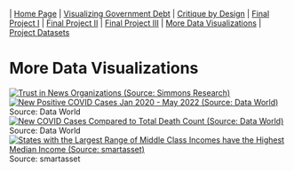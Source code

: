 | [Home Page](https://mcorliss7239.github.io/corliss-dataviz-portfolio/) | [Visualizing Government Debt](visualizing-government-debt) | [Critique by Design](critique-by-design) | [Final Project I](final-project-part-one) | [Final Project II](final-project-part-two) | [Final Project III](final-project-part-three) | [More Data Visualizations](More-Data-Visualizations) | [Project Datasets](Project-Data-Sets)

# More Data Visualizations

<div class='tableauPlaceholder' id='viz1757427459202' style='position: relative'><noscript><a href='#'><img alt='Trust in News Organizations (Source: Simmons Research) ' src='https:&#47;&#47;public.tableau.com&#47;static&#47;images&#47;Tr&#47;TrustinNewsOrganizationsSourceSimmonsResearch_17574273991590&#47;BarChart&#47;1_rss.png' style='border: none' /></a></noscript><object class='tableauViz'  style='display:none;'><param name='host_url' value='https%3A%2F%2Fpublic.tableau.com%2F' /> <param name='embed_code_version' value='3' /> <param name='site_root' value='' /><param name='name' value='TrustinNewsOrganizationsSourceSimmonsResearch_17574273991590&#47;BarChart' /><param name='tabs' value='no' /><param name='toolbar' value='yes' /><param name='static_image' value='https:&#47;&#47;public.tableau.com&#47;static&#47;images&#47;Tr&#47;TrustinNewsOrganizationsSourceSimmonsResearch_17574273991590&#47;BarChart&#47;1.png' /> <param name='animate_transition' value='yes' /><param name='display_static_image' value='yes' /><param name='display_spinner' value='yes' /><param name='display_overlay' value='yes' /><param name='display_count' value='yes' /><param name='language' value='en-US' /><param name='filter' value='publish=yes' /></object></div>                
<script type='text/javascript'>                    
  var divElement = document.getElementById('viz1757427459202');                    
  var vizElement = divElement.getElementsByTagName('object')[0];                    
  vizElement.style.width='100%';vizElement.style.height=(divElement.offsetWidth*0.75)+'px';                    
  var scriptElement = document.createElement('script');
  scriptElement.src = 'https://public.tableau.com/javascripts/api/viz_v1.js';                    
  vizElement.parentNode.insertBefore(scriptElement, vizElement);                
</script>

<div class='tableauPlaceholder' id='viz1759854718436' style='position: relative'><noscript><a href='#'><img alt='New Positive COVID Cases Jan 2020 - May 2022 (Source: Data World)' src='https:&#47;&#47;public.tableau.com&#47;static&#47;images&#47;CO&#47;COVIDDemo_17598545879620&#47;AreaChart&#47;1_rss.png' style='border: none' /></a></noscript><object class='tableauViz'  style='display:none;'><param name='host_url' value='https%3A%2F%2Fpublic.tableau.com%2F' /> <param name='embed_code_version' value='3' /> <param name='site_root' value='' /><param name='name' value='COVIDDemo_17598545879620&#47;AreaChart' /><param name='tabs' value='no' /><param name='toolbar' value='yes' /><param name='static_image' value='https:&#47;&#47;public.tableau.com&#47;static&#47;images&#47;CO&#47;COVIDDemo_17598545879620&#47;AreaChart&#47;1.png' /> <param name='animate_transition' value='yes' /><param name='display_static_image' value='yes' /><param name='display_spinner' value='yes' /><param name='display_overlay' value='yes' /><param name='display_count' value='yes' /><param name='language' value='en-US' /><param name='filter' value='publish=yes' /></object></div>           
<script type='text/javascript'>              
  var divElement = document.getElementById('viz1759854718436');  
  var vizElement = divElement.getElementsByTagName('object')[0];                 
  vizElement.style.width='100%';vizElement.style.height=(divElement.offsetWidth*0.75)+'px';    
  var scriptElement = document.createElement('script');         
  scriptElement.src = 'https://public.tableau.com/javascripts/api/viz_v1.js';     
  vizElement.parentNode.insertBefore(scriptElement, vizElement);           
</script>
Source: Data World

<div class='tableauPlaceholder' id='viz1759854803847' style='position: relative'><noscript><a href='#'><img alt='New COVID Cases Compared to Total Death Count (Source: Data World) ' src='https:&#47;&#47;public.tableau.com&#47;static&#47;images&#47;CO&#47;COVIDDemomap&#47;Map&#47;1_rss.png' style='border: none' /></a></noscript><object class='tableauViz'  style='display:none;'><param name='host_url' value='https%3A%2F%2Fpublic.tableau.com%2F' /> <param name='embed_code_version' value='3' /> <param name='site_root' value='' /><param name='name' value='COVIDDemomap&#47;Map' /><param name='tabs' value='no' /><param name='toolbar' value='yes' /><param name='static_image' value='https:&#47;&#47;public.tableau.com&#47;static&#47;images&#47;CO&#47;COVIDDemomap&#47;Map&#47;1.png' /> <param name='animate_transition' value='yes' /><param name='display_static_image' value='yes' /><param name='display_spinner' value='yes' /><param name='display_overlay' value='yes' /><param name='display_count' value='yes' /><param name='language' value='en-US' /><param name='filter' value='publish=yes' /></object></div>           
<script type='text/javascript'>                 
  var divElement = document.getElementById('viz1759854803847');  
  var vizElement = divElement.getElementsByTagName('object')[0]; 
  vizElement.style.width='100%';vizElement.style.height=(divElement.offsetWidth*0.75)+'px';   
  var scriptElement = document.createElement('script');   
  scriptElement.src = 'https://public.tableau.com/javascripts/api/viz_v1.js';         
  vizElement.parentNode.insertBefore(scriptElement, vizElement);   
</script>
Source: Data World

<div class='tableauPlaceholder' id='viz1759854265983' style='position: relative'><noscript><a href='#'><img alt='States with the Largest Range of Middle Class Incomes have the Highest Median Income (Source: smartasset)' src='https:&#47;&#47;public.tableau.com&#47;static&#47;images&#47;ch&#47;challengeexercise_17598532727620&#47;Sheet2&#47;1_rss.png' style='border: none' /></a></noscript><object class='tableauViz'  style='display:none;'><param name='host_url' value='https%3A%2F%2Fpublic.tableau.com%2F' /> <param name='embed_code_version' value='3' /> <param name='site_root' value='' /><param name='name' value='challengeexercise_17598532727620&#47;Sheet2' /><param name='tabs' value='no' /><param name='toolbar' value='yes' /><param name='static_image' value='https:&#47;&#47;public.tableau.com&#47;static&#47;images&#47;ch&#47;challengeexercise_17598532727620&#47;Sheet2&#47;1.png' /> <param name='animate_transition' value='yes' /><param name='display_static_image' value='yes' /><param name='display_spinner' value='yes' /><param name='display_overlay' value='yes' /><param name='display_count' value='yes' /><param name='language' value='en-US' /><param name='filter' value='publish=yes' /></object></div>          
<script type='text/javascript'>           
  var divElement = document.getElementById('viz1759854265983');           
  var vizElement = divElement.getElementsByTagName('object')[0];             
  vizElement.style.width='100%';vizElement.style.height=(divElement.offsetWidth*0.75)+'px';    
  var scriptElement = document.createElement('script');               
  scriptElement.src = 'https://public.tableau.com/javascripts/api/viz_v1.js';    
  vizElement.parentNode.insertBefore(scriptElement, vizElement);         
</script>
Source: smartasset
